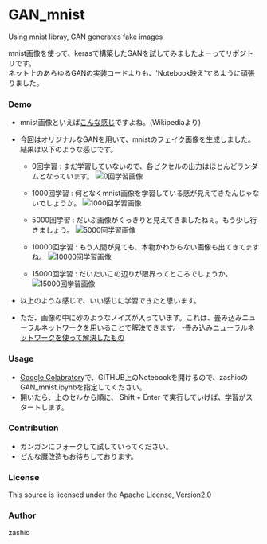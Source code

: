 # GAN_mnist
Using mnist libray, GAN generates fake images

mnist画像を使って、kerasで構築したGANを試してみましたよーってリポジトリです。  
ネット上のあらゆるGANの実装コードよりも、'Notebook映え'するように頑張りました。

### Demo
- mnist画像といえば[こんな感じ](https://upload.wikimedia.org/wikipedia/commons/2/27/MnistExamples.png)ですよね。(Wikipediaより)
- 今回はオリジナルなGANを用いて、mnistのフェイク画像を生成しました。結果は以下のような感じです。

  - 0回学習 : まだ学習していないので、各ピクセルの出力はほとんどランダムとなっています。
![0回学習画像](https://github.com/zashio/GAN_mnist/blob/master/savefig/0.png)

  - 1000回学習 : 何となくmnist画像を学習している感が見えてきたんじゃないでしょうか。
![1000回学習画像](https://github.com/zashio/GAN_mnist/blob/master/savefig/1000.png)

  - 5000回学習 : だいぶ画像がくっきりと見えてきましたねぇ。もう少し行きましょう。
![5000回学習画像](https://github.com/zashio/GAN_mnist/blob/master/savefig/5000.png)

  - 10000回学習 : もう人間が見ても、本物かわからない画像も出てきてますね。
![10000回学習画像](https://github.com/zashio/GAN_mnist/blob/master/savefig/10000.png)

  - 15000回学習 : だいたいこの辺りが限界ってところでしょうか。
![15000回学習画像](https://github.com/zashio/GAN_mnist/blob/master/savefig/15000.png)

- 以上のような感じで、いい感じに学習できたと思います。
- ただ、画像の中に砂のようなノイズが入っています。これは、畳み込みニューラルネットワークを用いることで解決できます。
  -[畳み込みニューラルネットワークを使って解決したもの](https://github.com/zashio/DCGAN_mnist)

### Usage
- [Google Colabratory](https://colab.research.google.com/)で、GITHUB上のNotebookを開けるので、zashioのGAN_mnist.ipynbを指定してください。
- 開いたら、上のセルから順に、 Shift + Enter で実行していけば、学習がスタートします。

### Contribution
- ガンガンにフォークして試していってください。
- どんな魔改造もお待ちしております。

### License
This source is licensed under the Apache License, Version2.0

### Author
zashio
